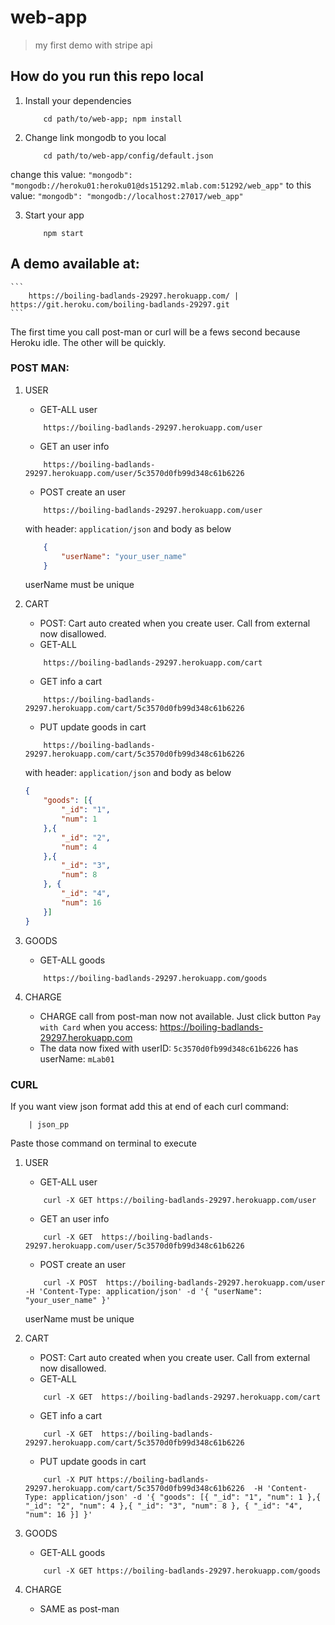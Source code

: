 # web-app

> my first demo with stripe api


## How do you run this repo local

1. Install your dependencies

    ```
        cd path/to/web-app; npm install
    ```

2. Change link mongodb to you local
    ```
        cd path/to/web-app/config/default.json
    ```
change this value:
    ```
        "mongodb": "mongodb://heroku01:heroku01@ds151292.mlab.com:51292/web_app"
    ```
to this value:
    ```
        "mongodb": "mongodb://localhost:27017/web_app"
    ```

3. Start your app

    ```
        npm start
    ```



## A demo available at:
    ```
        https://boiling-badlands-29297.herokuapp.com/ | https://git.heroku.com/boiling-badlands-29297.git
    ```

The first time you call post-man or curl will be a fews second because Heroku idle. The other will be quickly.
### POST MAN:
1. USER
    * GET-ALL user
    ```
        https://boiling-badlands-29297.herokuapp.com/user    
    ```
    * GET an user info
    ```
        https://boiling-badlands-29297.herokuapp.com/user/5c3570d0fb99d348c61b6226
    ```
    * POST create an user
    ```
        https://boiling-badlands-29297.herokuapp.com/user
    ```

    with header: `application/json` and body as below
    ```json
        {
            "userName": "your_user_name"
        }
    ```
    userName must be unique

2. CART
    * POST:
        Cart auto created when you create user. Call from external now disallowed.
    * GET-ALL
    ```
        https://boiling-badlands-29297.herokuapp.com/cart
    ```
    * GET info a cart
    ```
        https://boiling-badlands-29297.herokuapp.com/cart/5c3570d0fb99d348c61b6226
    ```

    * PUT update goods in cart
    ```
        https://boiling-badlands-29297.herokuapp.com/cart/5c3570d0fb99d348c61b6226
    ```
    with header: `application/json` and body as below
    ```json
    {
        "goods": [{
            "_id": "1",
            "num": 1
        },{
            "_id": "2",
            "num": 4
        },{
            "_id": "3",
            "num": 8
        }, {
            "_id": "4",
            "num": 16
        }]
    }
    ```
3. GOODS
    * GET-ALL goods
    ```
        https://boiling-badlands-29297.herokuapp.com/goods
    ```
4. CHARGE
    * CHARGE call from post-man now not available. Just click button `Pay with Card` when you access: https://boiling-badlands-29297.herokuapp.com
    * The data now fixed with userID: `5c3570d0fb99d348c61b6226` has userName: `mLab01`



### CURL
If you want view json format add this at end of each curl command: 
```
    | json_pp
```
Paste those command on terminal to execute
1. USER
    * GET-ALL user
    ```
        curl -X GET https://boiling-badlands-29297.herokuapp.com/user   
    ```
    * GET an user info
    ```
        curl -X GET  https://boiling-badlands-29297.herokuapp.com/user/5c3570d0fb99d348c61b6226
    ```
    * POST create an user
    ```
        curl -X POST  https://boiling-badlands-29297.herokuapp.com/user  -H 'Content-Type: application/json' -d '{ "userName": "your_user_name" }'
    ```
    userName must be unique

2. CART
    * POST:
        Cart auto created when you create user. Call from external now disallowed.
    * GET-ALL
    ```
        curl -X GET  https://boiling-badlands-29297.herokuapp.com/cart 
    ```
    * GET info a cart
    ```
        curl -X GET  https://boiling-badlands-29297.herokuapp.com/cart/5c3570d0fb99d348c61b6226
    ```

    * PUT update goods in cart
    ```
        curl -X PUT https://boiling-badlands-29297.herokuapp.com/cart/5c3570d0fb99d348c61b6226  -H 'Content-Type: application/json' -d '{ "goods": [{ "_id": "1", "num": 1 },{ "_id": "2", "num": 4 },{ "_id": "3", "num": 8 }, { "_id": "4", "num": 16 }] }'
    ```
3. GOODS
    * GET-ALL goods
    ```
        curl -X GET https://boiling-badlands-29297.herokuapp.com/goods
    ```
4. CHARGE
    * SAME as post-man
